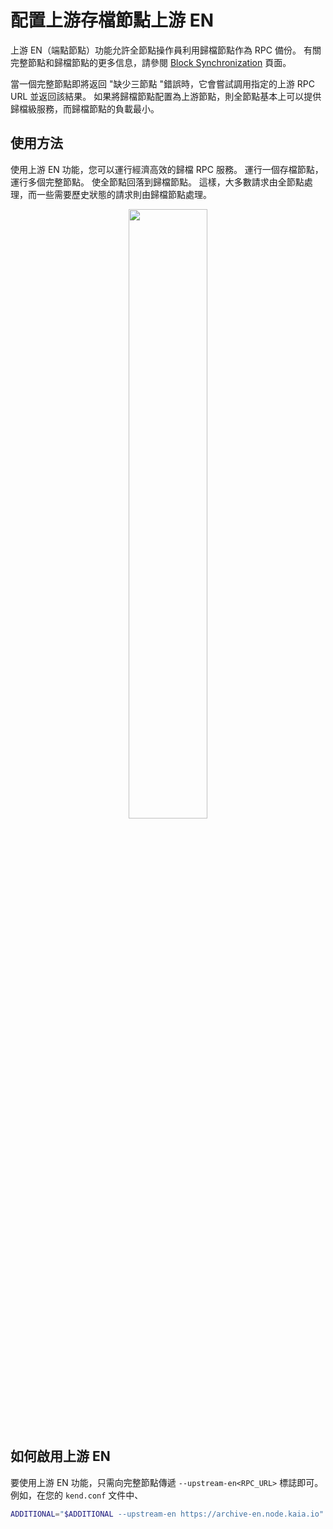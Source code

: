 # 配置上游存檔節點上游 EN

上游 EN（端點節點）功能允許全節點操作員利用歸檔節點作為 RPC 備份。 有關完整節點和歸檔節點的更多信息，請參閱 [Block Synchronization](../../learn/storage/block-sync.md) 頁面。

當一個完整節點即將返回 "缺少三節點 "錯誤時，它會嘗試調用指定的上游 RPC URL 並返回該結果。 如果將歸檔節點配置為上游節點，則全節點基本上可以提供歸檔級服務，而歸檔節點的負載最小。

## 使用方法

使用上游 EN 功能，您可以運行經濟高效的歸檔 RPC 服務。 運行一個存檔節點，運行多個完整節點。 使全節點回落到歸檔節點。 這樣，大多數請求由全節點處理，而一些需要歷史狀態的請求則由歸檔節點處理。

<p align="center"><img src="/img/learn/upstream_en.png" width="50%"/></p>

## 如何啟用上游 EN

要使用上游 EN 功能，只需向完整節點傳遞 `--upstream-en<RPC_URL>` 標誌即可。 例如，在您的 `kend.conf` 文件中、

```sh
ADDITIONAL="$ADDITIONAL --upstream-en https://archive-en.node.kaia.io"
```